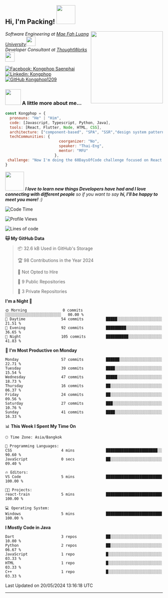 <h2> Hi, I'm Packing! <img src="https://media.giphy.com/media/mGcNjsfWAjY5AEZNw6/giphy.gif" width="60"></h2>
<img align='right' src="https://media.giphy.com/media/ieyl9zmCjO4b4t6qoY/giphy.gif" width="230">
<p><em>Software Engineering at <a href="http://www.unb.br">Mae Fah Luang University</a><img src="https://media.giphy.com/media/fYSnHlufseco8Fh93Z/giphy.gif" width="30"></br>Developer Consultant at <a href="https://www.thoughtworks.com">ThoughtWorks</a><img src="https://media.giphy.com/media/WUlplcMpOCEmTGBtBW/giphy.gif" width="30"> 
</em></p>

[![Facebook: Kongphop Saenphai](https://img.shields.io/badge/-Kongphop%20Saenphai-1877F2?style=flat-square&logo=facebook&logoColor=white&link=https://www.facebook.com/profile.php?id=100009078336515)](https://www.facebook.com/profile.php?id=100009078336515)
[![Linkedin: Kongphop](https://img.shields.io/badge/-Kongphop-blue?style=flat-square&logo=Linkedin&logoColor=white&link=https://www.linkedin.com/in/kongphop-saenphai-34a557288/)](https://www.linkedin.com/in/kongphop-saenphai-34a557288/)
[![GitHub Kongphop1209](https://img.shields.io/github/followers/Kongphop1209?label=follow&style=social)](https://github.com/kongphop1209)


### <img src="https://media.giphy.com/media/VgCDAzcKvsR6OM0uWg/giphy.gif" width="50"> A little more about me...  

```javascript
const Kongphop = {
  pronouns: "He" | "Him",
  code: [Javascript, Typescript, Python, Java],
  tools: [React, Flutter, Node, HTML, CSS],
  architecture: ["component-based", "SPA", "SSR","design system pattern"],
  techCommunities: {
                        coorganizer: "No",
                        speaker: "Thai-Eng",
                        mentor: "MFU"
                      },
 challenge: "Now I'm doing the 60DaysOfCode challenge focused on React and Mobile App"
}
```

<img src="https://media.giphy.com/media/LnQjpWaON8nhr21vNW/giphy.gif" width="60"> <em><b>I love to learn new things Developers have had and I love connecting with different people</b> so if you want to say <b>hi, I'll be happy to meet you more!</b> :)</em>

<!--START_SECTION:waka-->
![Code Time](http://img.shields.io/badge/Code%20Time-1%20hr%204%20mins-blue)

![Profile Views](http://img.shields.io/badge/Profile%20Views-13-blue)

![Lines of code](https://img.shields.io/badge/From%20Hello%20World%20I%27ve%20Written-73.3%20thousand%20lines%20of%20code-blue)

**🐱 My GitHub Data** 

> 📦 32.6 kB Used in GitHub's Storage 
 > 
> 🏆 98 Contributions in the Year 2024
 > 
> 🚫 Not Opted to Hire
 > 
> 📜 9 Public Repositories 
 > 
> 🔑 3 Private Repositories 
 > 
**I'm a Night 🦉** 

```text
🌞 Morning                0 commits           ░░░░░░░░░░░░░░░░░░░░░░░░░   00.00 % 
🌆 Daytime                54 commits          █████░░░░░░░░░░░░░░░░░░░░   21.51 % 
🌃 Evening                92 commits          █████████░░░░░░░░░░░░░░░░   36.65 % 
🌙 Night                  105 commits         ██████████░░░░░░░░░░░░░░░   41.83 % 
```
📅 **I'm Most Productive on Monday** 

```text
Monday                   57 commits          ██████░░░░░░░░░░░░░░░░░░░   22.71 % 
Tuesday                  39 commits          ████░░░░░░░░░░░░░░░░░░░░░   15.54 % 
Wednesday                47 commits          █████░░░░░░░░░░░░░░░░░░░░   18.73 % 
Thursday                 16 commits          ██░░░░░░░░░░░░░░░░░░░░░░░   06.37 % 
Friday                   24 commits          ██░░░░░░░░░░░░░░░░░░░░░░░   09.56 % 
Saturday                 27 commits          ███░░░░░░░░░░░░░░░░░░░░░░   10.76 % 
Sunday                   41 commits          ████░░░░░░░░░░░░░░░░░░░░░   16.33 % 
```


📊 **This Week I Spent My Time On** 

```text
🕑︎ Time Zone: Asia/Bangkok

💬 Programming Languages: 
CSS                      4 mins              ███████████████████████░░   90.60 % 
JavaScript               0 secs              ██░░░░░░░░░░░░░░░░░░░░░░░   09.40 % 

🔥 Editors: 
VS Code                  5 mins              █████████████████████████   100.00 % 

🐱‍💻 Projects: 
react-train              5 mins              █████████████████████████   100.00 % 

💻 Operating System: 
Windows                  5 mins              █████████████████████████   100.00 % 
```

**I Mostly Code in Java** 

```text
Dart                     3 repos             ██░░░░░░░░░░░░░░░░░░░░░░░   10.00 % 
Python                   2 repos             ██░░░░░░░░░░░░░░░░░░░░░░░   06.67 % 
JavaScript               1 repo              █░░░░░░░░░░░░░░░░░░░░░░░░   03.33 % 
HTML                     1 repo              █░░░░░░░░░░░░░░░░░░░░░░░░   03.33 % 
C++                      1 repo              █░░░░░░░░░░░░░░░░░░░░░░░░   03.33 % 
```




 Last Updated on 20/05/2024 13:16:18 UTC
<!--END_SECTION:waka-->


---


